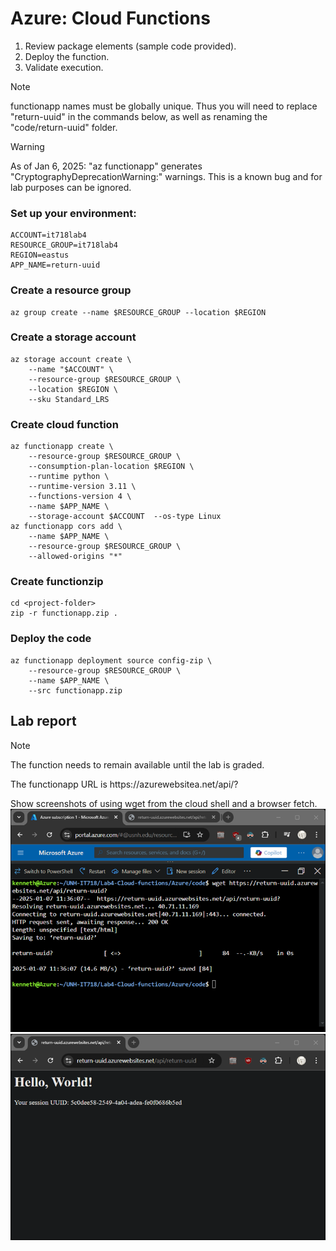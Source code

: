 # Azure: Cloud Functions												
1.	Review package elements (sample code provided).
2.	Deploy the function.
3.	Validate execution.

> [!NOTE]
> functionapp names must be globally unique.  Thus you will need to replace "return-uuid" in the commands below, as well as renaming the "code/return-uuid" folder.  

> [!WARNING]
> As of Jan 6, 2025: "az functionapp" generates "CryptographyDeprecationWarning:" warnings.  This is a known bug and for lab purposes can be ignored.

### Set up your environment:
```
ACCOUNT=it718lab4
RESOURCE_GROUP=it718lab4
REGION=eastus
APP_NAME=return-uuid
```
### Create a resource group
```
az group create --name $RESOURCE_GROUP --location $REGION
```
### Create a storage account
```
az storage account create \
    --name "$ACCOUNT" \
    --resource-group $RESOURCE_GROUP \
    --location $REGION \
    --sku Standard_LRS
```
### Create cloud function
```
az functionapp create \
    --resource-group $RESOURCE_GROUP \
    --consumption-plan-location $REGION \
    --runtime python \
    --runtime-version 3.11 \
    --functions-version 4 \
    --name $APP_NAME \
    --storage-account $ACCOUNT  --os-type Linux
az functionapp cors add \
    --name $APP_NAME \
    --resource-group $RESOURCE_GROUP \
    --allowed-origins "*"
```
### Create functionzip
```
cd <project-folder>
zip -r functionapp.zip .
```
### Deploy the code
```
az functionapp deployment source config-zip \
    --resource-group $RESOURCE_GROUP \
    --name $APP_NAME \
    --src functionapp.zip
```
## Lab report

> [!NOTE]
> The function needs to remain available until the lab is graded.

The functionapp URL is https://<your-function-name>azurewebsitea.net/api/<your-function-name>?

Show screenshots of using wget from the cloud shell and a browser fetch.  
![cloudshell](Lab4-Azure-cli.png)
![browser](Lab4-Azure-browser.png)

